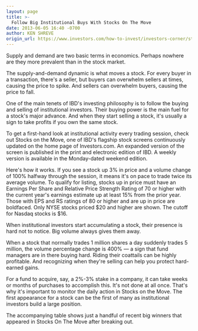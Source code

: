 ```yaml
---
layout: page
title: >-
  Follow Big Institutional Buys With Stocks On The Move
date: 2013-06-05 16:40 -0700
author: KEN SHREVE
origin_url: https://www.investors.com/how-to-invest/investors-corner/stocks-on-the-move
---
```





Supply and demand are two basic terms in economics. Perhaps nowhere are they more prevalent than in the stock market.


The supply-and-demand dynamic is what moves a stock. For every buyer in a transaction, there's a seller, but buyers can overwhelm sellers at times, causing the price to spike. And sellers can overwhelm buyers, causing the price to fall.


One of the main tenets of IBD's investing philosophy is to follow the buying and selling of institutional investors. Their buying power is the main fuel for a stock's major advance. And when they start selling a stock, it's usually a sign to take profits if you own the same stock.


To get a first-hand look at institutional activity every trading session, check out Stocks on the Move, one of IBD's flagship stock screens continuously updated on the home page of Investors.com. An expanded version of the screen is published in the print and electronic edition of IBD. A weekly version is available in the Monday-dated weekend edition.


Here's how it works. If you see a stock up 3% in price and a volume change of 100% halfway through the session, it means it's on pace to trade twice its average volume. To qualify for listing, stocks up in price must have an Earnings Per Share and Relative Price Strength Rating of 70 or higher with the current year's earnings estimate up at least 15% from the prior year. Those with EPS and RS ratings of 80 or higher and are up in price are boldfaced. Only NYSE stocks priced \$20 and higher are shown. The cutoff for Nasdaq stocks is \$16.


When institutional investors start accumulating a stock, their presence is hard not to notice. Big volume always gives them away.


When a stock that normally trades 1 million shares a day suddenly trades 5 million, the volume percentage change is 400% — a sign that fund managers are in there buying hard. Riding their coattails can be highly profitable. And recognizing when they're selling can help you protect hard-earned gains.


For a fund to acquire, say, a 2%-3% stake in a company, it can take weeks or months of purchases to accomplish this. It's not done at all once. That's why it's important to monitor the daily action in Stocks on the Move. The first appearance for a stock can be the first of many as institutional investors build a large position.


The accompanying table shows just a handful of recent big winners that appeared in Stocks On The Move after breaking out.




